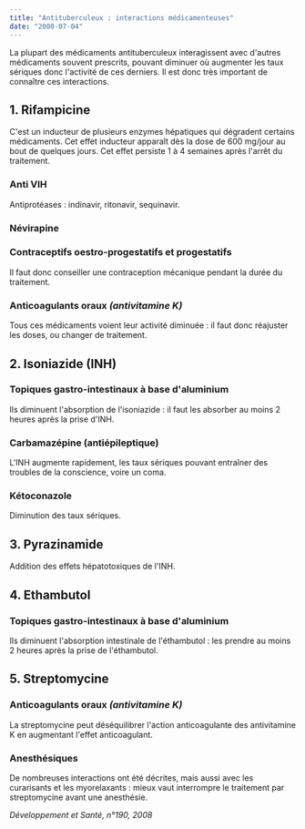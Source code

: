 ```yaml
---
title: "Antituberculeux : interactions médicamenteuses"
date: "2008-07-04"
---
```


<div class="teaser"><p>La plupart des médicaments antituberculeux interagissent avec d'autres médicaments sou­vent prescrits, pouvant diminuer où augmenter les taux sériques donc l'activité de ces der­niers. Il est donc très important de connaître ces interactions.</p></div>

## 1. Rifampicine

C'est un inducteur de plusieurs enzymes hépa­tiques qui dégradent certains médicaments. Cet effet inducteur apparaît dès la dose de 600 mg/jour au bout de quelques jours. Cet effet persiste 1 à 4 semaines après l'arrêt du traitement.

### Anti VIH

Antiprotéases : indinavir, ritonavir, sequinavir.

### Névirapine

### Contraceptifs oestro-progestatifs et progestatifs

Il faut donc conseiller une contraception mécanique pendant la durée du traitement.

### Anticoagulants oraux *(antivitamine K)*

Tous ces médicaments voient leur activité diminuée : il faut donc réajuster les doses, ou changer de traitement.

## 2. Isoniazide (INH)

### Topiques gastro-intestinaux à base d'aluminium

Ils diminuent l'absorption de l'isoniazide : il faut les absorber au moins 2 heures après la prise d'INH.

### Carbamazépine (antiépileptique)

L'INH augmente rapidement, les taux sériques pouvant entraîner des troubles de la conscience, voire un coma.

### Kétoconazole

Diminution des taux sériques.

## 3. Pyrazinamide

Addition des effets hépatotoxiques de l'INH.

## 4. Ethambutol

### Topiques gastro-intestinaux à base d'aluminium

Ils diminuent l'absorption intestinale de l'éthambutol : les prendre au moins 2 heures après la prise de l'éthambutol.

## 5. Streptomycine

### Anticoagulants oraux *(antivitamine K)*

La streptomycine peut déséquilibrer l'action anticoagulante des antivitamine K en aug­mentant l'effet anticoagulant.

### Anesthésiques

De nombreuses interactions ont été décrites, mais aussi avec les curarisants et les myore­laxants : mieux vaut interrompre le traitement par streptomycine avant une anesthésie.

*Développement et Santé, n°190, 2008*
